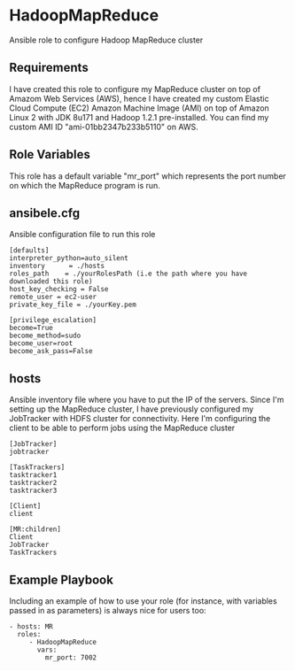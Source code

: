 HadoopMapReduce
=========

Ansible role to configure Hadoop MapReduce cluster

Requirements
------------

I have created this role to configure my MapReduce cluster on top of Amazom Web Services (AWS), hence I have created my custom Elastic Cloud Compute (EC2) Amazon Machine Image (AMI) on top of Amazon Linux 2 with JDK 8u171 and Hadoop 1.2.1 pre-installed. You can find my custom AMI ID "ami-01bb2347b233b5110" on AWS.

Role Variables
--------------

This role has a default variable "mr_port" which represents the port number on which the MapReduce program is run.


ansibele.cfg
------------

Ansible configuration file to run this role

    [defaults]
    interpreter_python=auto_silent
    inventory      = ./hosts
    roles_path    = ./yourRolesPath (i.e the path where you have downloaded this role)
    host_key_checking = False
    remote_user = ec2-user
    private_key_file = ./yourKey.pem
    
    [privilege_escalation]
    become=True
    become_method=sudo
    become_user=root
    become_ask_pass=False

hosts
------------

Ansible inventory file where you have to put the IP of the servers. Since I'm setting up the MapReduce cluster, I have previously configured my JobTracker with HDFS cluster for connectivity. Here I'm configuring the client to be able to perform jobs using the MapReduce cluster


    [JobTracker]
    jobtracker
    
    [TaskTrackers]
    tasktracker1
    tasktracker2
    tasktracker3
    
    [Client]
    client
    
    [MR:children]
    Client
    JobTracker
    TaskTrackers
    

Example Playbook
----------------

Including an example of how to use your role (for instance, with variables passed in as parameters) is always nice for users too:

    - hosts: MR
      roles:
         - HadoopMapReduce
           vars:
             mr_port: 7002

